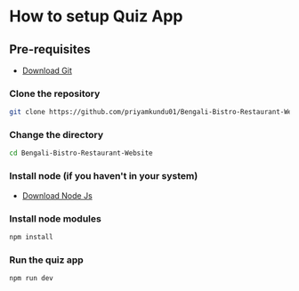 # How to setup Quiz App

## Pre-requisites
* [Download Git](https://git-scm.com/downloads)

### Clone the repository
```bash
git clone https://github.com/priyamkundu01/Bengali-Bistro-Restaurant-Website.git
```

### Change the directory
```bash
cd Bengali-Bistro-Restaurant-Website
```

### Install node (if you haven't in your system)
* [Download Node Js](https://nodejs.org/en/download/)

### Install node modules
```bash
npm install
```

### Run the quiz app
```bash
npm run dev
```